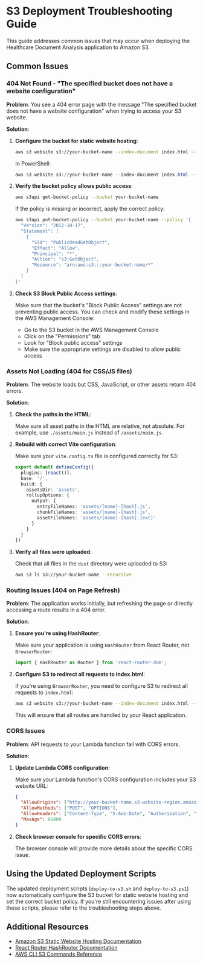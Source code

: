 # S3 Deployment Troubleshooting Guide

This guide addresses common issues that may occur when deploying the Healthcare Document Analysis application to Amazon S3.

## Common Issues

### 404 Not Found - "The specified bucket does not have a website configuration"

**Problem**: You see a 404 error page with the message "The specified bucket does not have a website configuration" when trying to access your S3 website.

**Solution**:

1. **Configure the bucket for static website hosting**:

   ```bash
   aws s3 website s3://your-bucket-name --index-document index.html --error-document index.html
   ```

   In PowerShell:
   ```powershell
   aws s3 website s3://your-bucket-name --index-document index.html --error-document index.html
   ```

2. **Verify the bucket policy allows public access**:

   ```bash
   aws s3api get-bucket-policy --bucket your-bucket-name
   ```

   If the policy is missing or incorrect, apply the correct policy:

   ```bash
   aws s3api put-bucket-policy --bucket your-bucket-name --policy '{
     "Version": "2012-10-17",
     "Statement": [
       {
         "Sid": "PublicReadGetObject",
         "Effect": "Allow",
         "Principal": "*",
         "Action": "s3:GetObject",
         "Resource": "arn:aws:s3:::your-bucket-name/*"
       }
     ]
   }'
   ```

3. **Check S3 Block Public Access settings**:

   Make sure that the bucket's "Block Public Access" settings are not preventing public access. You can check and modify these settings in the AWS Management Console:
   
   - Go to the S3 bucket in the AWS Management Console
   - Click on the "Permissions" tab
   - Look for "Block public access" settings
   - Make sure the appropriate settings are disabled to allow public access

### Assets Not Loading (404 for CSS/JS files)

**Problem**: The website loads but CSS, JavaScript, or other assets return 404 errors.

**Solution**:

1. **Check the paths in the HTML**:
   
   Make sure all asset paths in the HTML are relative, not absolute. For example, use `./assets/main.js` instead of `/assets/main.js`.

2. **Rebuild with correct Vite configuration**:
   
   Make sure your `vite.config.ts` file is configured correctly for S3:

   ```typescript
   export default defineConfig({
     plugins: [react()],
     base: '/',
     build: {
       assetsDir: 'assets',
       rollupOptions: {
         output: {
           entryFileNames: 'assets/[name]-[hash].js',
           chunkFileNames: 'assets/[name]-[hash].js',
           assetFileNames: 'assets/[name]-[hash].[ext]'
         }
       }
     }
   })
   ```

3. **Verify all files were uploaded**:
   
   Check that all files in the `dist` directory were uploaded to S3:

   ```bash
   aws s3 ls s3://your-bucket-name --recursive
   ```

### Routing Issues (404 on Page Refresh)

**Problem**: The application works initially, but refreshing the page or directly accessing a route results in a 404 error.

**Solution**:

1. **Ensure you're using HashRouter**:
   
   Make sure your application is using `HashRouter` from React Router, not `BrowserRouter`:

   ```jsx
   import { HashRouter as Router } from 'react-router-dom';
   ```

2. **Configure S3 to redirect all requests to index.html**:
   
   If you're using `BrowserRouter`, you need to configure S3 to redirect all requests to `index.html`:

   ```bash
   aws s3 website s3://your-bucket-name --index-document index.html --error-document index.html
   ```

   This will ensure that all routes are handled by your React application.

### CORS Issues

**Problem**: API requests to your Lambda function fail with CORS errors.

**Solution**:

1. **Update Lambda CORS configuration**:
   
   Make sure your Lambda function's CORS configuration includes your S3 website URL:

   ```json
   {
     "AllowOrigins": ["http://your-bucket-name.s3-website-region.amazonaws.com"],
     "AllowMethods": ["POST", "OPTIONS"],
     "AllowHeaders": ["Content-Type", "X-Amz-Date", "Authorization", "X-Api-Key"],
     "MaxAge": 86400
   }
   ```

2. **Check browser console for specific CORS errors**:
   
   The browser console will provide more details about the specific CORS issue.

## Using the Updated Deployment Scripts

The updated deployment scripts (`deploy-to-s3.sh` and `deploy-to-s3.ps1`) now automatically configure the S3 bucket for static website hosting and set the correct bucket policy. If you're still encountering issues after using these scripts, please refer to the troubleshooting steps above.

## Additional Resources

- [Amazon S3 Static Website Hosting Documentation](https://docs.aws.amazon.com/AmazonS3/latest/userguide/WebsiteHosting.html)
- [React Router HashRouter Documentation](https://reactrouter.com/en/main/router-components/hash-router)
- [AWS CLI S3 Commands Reference](https://docs.aws.amazon.com/cli/latest/reference/s3/index.html) 